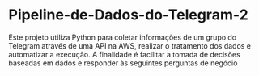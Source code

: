 # Pipeline-de-Dados-do-Telegram-2
Este projeto utiliza Python para coletar informações de um grupo do Telegram através de uma API na AWS, realizar o tratamento dos dados e automatizar a execução. A finalidade é facilitar a tomada de decisões baseadas em dados e responder às seguintes perguntas de negócio
